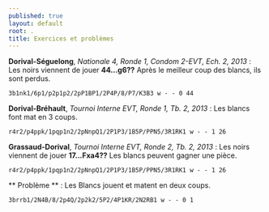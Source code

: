 ```yaml
---
published: true
layout: default
root: .
title: Exercices et problèmes
---
```


**Dorival-Séguelong**, _Nationale 4, Ronde 1, Condom 2-EVT, Ech. 2, 2013_ : Les noirs viennent de jouer **44...g6??** Après le meilleur coup des blancs, ils sont perdus.

`3b1nk1/6p1/p2p1p2/2pP1BP1/2P4P/8/P7/K3B3 w - - 0 44`

**Dorival-Bréhault**, _Tournoi Interne EVT, Ronde 1, Tb. 2, 2013_ : Les blancs font mat en 3 coups.

`r4r2/p4ppk/1pqp1n2/2pNnpQ1/2P1P3/1B5P/PPN5/3R1RK1 w - - 1 26`

**Grassaud-Dorival**, _Tournoi Interne EVT, Ronde 2, Tb. 2, 2013_ : Les noirs viennent de jouer **17...Fxa4??** Les blancs peuvent gagner une pièce.

`r4r2/p4ppk/1pqp1n2/2pNnpQ1/2P1P3/1B5P/PPN5/3R1RK1 w - - 1 26`

** Problème ** : Les Blancs jouent et matent en deux coups.

`3brrb1/2N4B/8/2p4Q/2p2k2/5P2/4P1KR/2N2RB1 w - - 0 1`